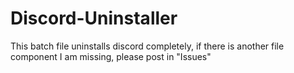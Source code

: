 # Discord-Uninstaller
This batch file uninstalls discord completely, if there is another file component I am missing, please post in "Issues"
